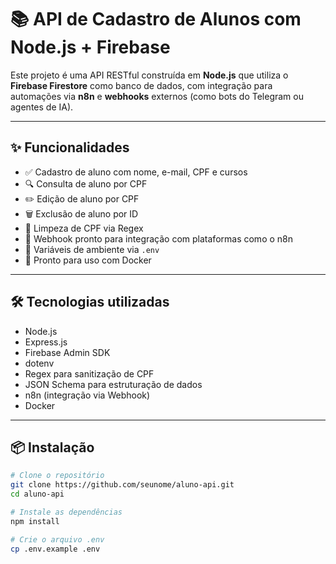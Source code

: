 # 📚 API de Cadastro de Alunos com Node.js + Firebase

Este projeto é uma API RESTful construída em **Node.js** que utiliza o **Firebase Firestore** como banco de dados, com integração para automações via **n8n** e **webhooks** externos (como bots do Telegram ou agentes de IA).

---

## ✨ Funcionalidades

- ✅ Cadastro de aluno com nome, e-mail, CPF e cursos
- 🔍 Consulta de aluno por CPF
- ✏️ Edição de aluno por CPF
- 🗑️ Exclusão de aluno por ID
- 🧹 Limpeza de CPF via Regex
- 📡 Webhook pronto para integração com plataformas como o n8n
- 🔐 Variáveis de ambiente via `.env`
- 🐳 Pronto para uso com Docker

---

## 🛠️ Tecnologias utilizadas

- Node.js
- Express.js
- Firebase Admin SDK
- dotenv
- Regex para sanitização de CPF
- JSON Schema para estruturação de dados
- n8n (integração via Webhook)
- Docker

---

## 📦 Instalação

```bash
# Clone o repositório
git clone https://github.com/seunome/aluno-api.git
cd aluno-api

# Instale as dependências
npm install

# Crie o arquivo .env
cp .env.example .env
